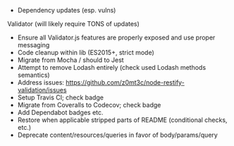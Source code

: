 - Dependency updates (esp. vulns)

Validator (will likely require TONS of updates)

- Ensure all Validator.js features are properly exposed and use proper messaging
- Code cleanup within lib (ES2015+, strict mode)
- Migrate from Mocha / should to Jest
- Attempt to remove Lodash entirely (check used Lodash methods semantics)
- Address issues: https://github.com/z0mt3c/node-restify-validation/issues
- Setup Travis CI; check badge
- Migrate from Coveralls to Codecov; check badge
- Add Dependabot badges etc.
- Restore when applicable stripped parts of README (conditional checks, etc.)
- Deprecate content/resources/queries in favor of body/params/query
